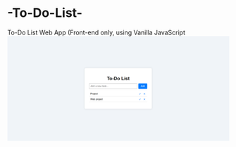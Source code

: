 # -To-Do-List-
 To-Do List Web App (Front-end only, using Vanilla JavaScript
![img alt](https://github.com/jodusuhan/-To-Do-List-/blob/d0de8e9675f2f50a509f83eb57213b75343909d0/task2/2.png)
